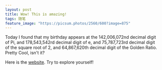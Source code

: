 ```yaml
---
layout: post
title: Wow! This is amazing!
tags: 随笔
feature_image: "https://picsum.photos/2560/600?image=875"
---
```


Today I found that my birthday appears at the 142,006,072nd decimal digit of Pi, and 178,543,542rd decimal digit of e, and 75,787,723rd decimal digit of the square root of 2, and 64,867,620th decimal digit of the Golden Ratio. Pretty Cool, isn't it?



Here is the [website](http://www.subidiom.com/pi/pi.asp). Try to explore yourself!
